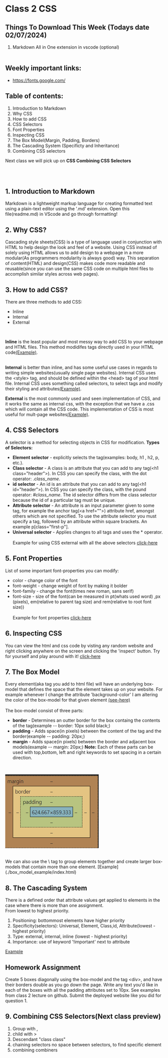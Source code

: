 # Class 2 CSS

## Things To Download This Week (Todays date 02/07/2024)
1. Markdown All in One extension in vscode (optional)
<br><br>

## Weekly important links:
* https://fonts.google.com/

## Table of contents:
1. Introduction to Markdown
2. Why CSS
3. How to add CSS
4. CSS Selectors
5. Font Properties
6. Inspecting CSS
7. The Box Model(Margin, Padding, Borders)
8. The Cascading System (Specificty and Inheritance)
9. Combining CSS selectors

Next class we will pick up on **CSS Combining CSS Selectors**  
 
<br><br>

## 1. Introduction to Markdown
Markdown is a lightweight markup language for creating formatted text using a plain-text editor using the '.md' extension. Open this file(readme.md) in VScode and go through formatting!

## 2. Why CSS?
Cascading style sheets(CSS) is a type of language used in conjunction with HTML to help design the look and feel of a website. Using CSS instead of solely using HTML allows us to add design to a webpage in a more modular(As programmers modularity is always good) way. This separation of content(HTML) and design(CSS) makes code more readable and reusable(since you can use the same CSS code on multiple html files to accomplish similar styles across web pages).

## 3. How to add CSS?
There are three methods to add CSS:
*  Inline
*  Internal 
*  External
<br>

**Inline** is the least popular and most messy way to add CSS to your webpage and HTML files. This method modidifes tags directly used in your HTML code[(Example)](./implementing_css_example/inline_css.html).
<br><br>

**Internal** is better than inline, and has some useful use cases in regards to writing simple websites(usually single page websites). Internal CSS uses the \<style\> tag, and should be defined within the \<head\> tag of your html file. Internal CSS uses something called selectors, to select tags and modify their styling and attributes[(Example)](./implementing_css_example/internal_css.html).

**External** is the most commonly used and seen implementation of CSS, and it works the same as internal css, with the exception that we have a .css which will contain all the CSS code. This implementation of CSS is most useful for mult-page websites[(Example)](./implementing_css_example/external_css.html).

## 4. CSS Selectors
A selector is a method for selecting objects in CSS for modification. 
**Types of Selectors:**
* **Element selector** - explicitly selects the tag(examples: body, h1 , h2, p, etc.). 
* **Class selector** - A class is an attribute that you can add to any tag(\<h1 class="header"\>). In CSS you can specify the class, with the dot operator: *.class_name*.
* **id selector** - An id is an attribute that you can add to any tag(\<h1 id="header"\>). In CSS you can specify the class, with the pound operator: *#class_name*. The id selector differs from the class selector because the id of a particular tag must be unique.
* **Attribute selector** - An attribute is an input parameter given to some tag, for example the anchor tag(\<a href=""\>) attribute href, amongst others which are not specified. To use the attribute selector you must specify a tag, followed by an attribute within square brackets. An example p[class="first-p"].
* **Universal selector** - Applies changes to all tags and uses the * operator.
<br><br>
Example for using CSS external with all the above selectors [click-here](./selectors_example/selectors.html)

## 5. Font Properties
List of some important font-properties you can modify:
*  color - change color of the font 
*  font-weight - change weight of font by making it bolder
*  font-family - change the font(times new roman, sans serif)
*  font-size - size of the font(can be measured in pt(whats used word) ,px (pixels), em(relative to parent tag size) and rem(relative to root font size))
<br><br>
Example for font properties [click-here](./font_properties_example/index.html)



## 6. Inspecting CSS
You can view the html and css code by visting any random website and right clicking anywhere on the screen and clicking the 'inspect' button. Try for yourself and play around with it! [click-here](https://theuselessweb.com/)


## 7. The Box Model
Every element(aka tag you add to html file) will have an underlying box-model that defines the space that the element takes up on your website. For example whenever I change the attribute 'background-color' I am altering the color of the box-model for that given element [(see-here)](./box_model_example/show_box-model_for_h1.html)
<br><br>
The box-model consist of three parts:
* **border** - Determines an outter border for the box containg the contents of the tag(example -- border: 10px solid black;)
* **padding** - Adds space(in pixels) between the content of the tag and the border(example -- padding: 20px;)
* **margin** - Adds space(in pixels) between the border and adjacent box models(example -- margin: 20px;)
**Note:** Each of these parts can be used with top,bottom, left and right keywords to set spacing in a certain direction. 
  
<br>

![title](./imgs_for_readme/box_model.png)

<br>
We can also use the \<div\> tag to group elements together and create larger box-models that contain more than one element. 
[Example](./box_model_example/index.html)

## 8. The Cascading System
There is a defined order that attribute values get applied to elements in the case where there is more than one assignment.   
From lowest to highest priority.
1. Positioning: bottommost elements have higher priority
2. Specificity(selectors): Universal, Element, Class,id, Attribute(lowest - highest priority)
3. Type: external, internal, inline (lowest - highest priority)
4. Importance: use of keyword '!important' next to attribute

[Example](./the_cascading_system/index.html)


## Homework Assignment
Create 5 boxes diagonally using the box-model and the tag \<div\>, and have their borders double as you go down the page. Write any text you'd like in each of the boxes with all the padding attributes set to 10px. See examples from class 2 lecture on github. Submit the deployed website like you did for question 1.


## 9. Combining CSS Selectors(Next class preview)
1. Group with ,
2. child with > 
3. Descendant "class class"
4. chaining selectors no space between selectors, to find specific element
5. combining combiners 
